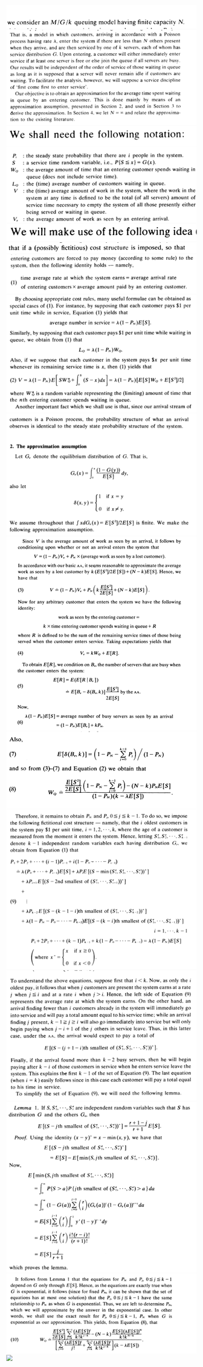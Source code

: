 <img src="images/MGCN-0.png"/>
<img src="images/MGCN-1.png"/>
<img src="images/MGCN-2.png"/>
<img src="images/MGCN-3.png"/>
<img src="images/MGCN-4.png"/>
<img src="images/MGCN-5.png"/>
<img src="images/MGCN-6.png"/>
<img src="images/MGCN-7.png"/>
<img src="images/MGCN-8.png"/>
<img src="images/MGCN-9.png"/>
<img src="images/MGCN-10.png"/>
<img src="images/MGCN-11.png"/>
<img src="images/MGCN-12.png"/>
<img src="images/MGCN-13.png"/>
<img src="images/MGCN-14.png"/>
<img src="images/MGCN-15.png"/>
